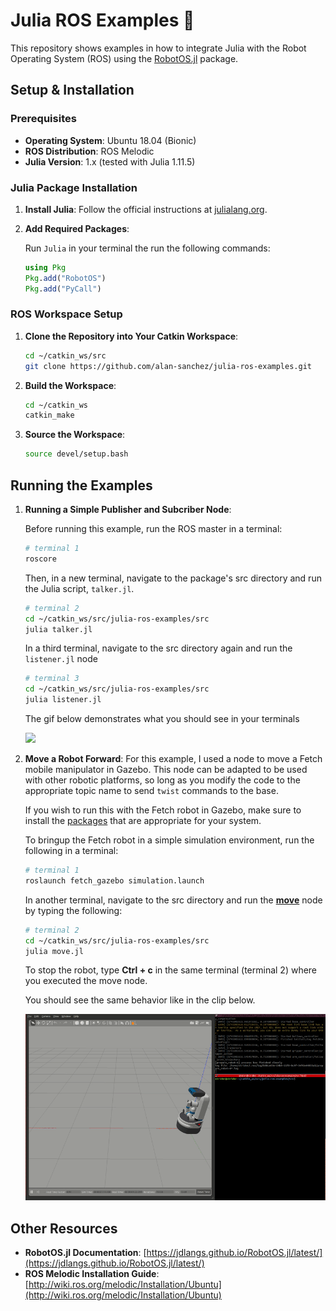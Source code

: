 # Julia ROS Examples 🚀

This repository shows examples in how to integrate Julia with the Robot Operating System (ROS) using the [RobotOS.jl](https://github.com/jdlangs/RobotOS.jl) package. 

## Setup & Installation

### Prerequisites

- **Operating System**: Ubuntu 18.04 (Bionic)
- **ROS Distribution**: ROS Melodic
- **Julia Version**: 1.x (tested with Julia 1.11.5)

### Julia Package Installation

1. **Install Julia**: Follow the official instructions at [julialang.org](https://julialang.org/downloads/).

2. **Add Required Packages**:

    Run `Julia` in your terminal the run the following commands:

   ```julia
   using Pkg
   Pkg.add("RobotOS")
   Pkg.add("PyCall")
   ```

### ROS Workspace Setup

1. **Clone the Repository into Your Catkin Workspace**:

   ```bash
   cd ~/catkin_ws/src
   git clone https://github.com/alan-sanchez/julia-ros-examples.git
   ```

2. **Build the Workspace**:

   ```bash
   cd ~/catkin_ws
   catkin_make
   ```

3. **Source the Workspace**:

   ```bash
   source devel/setup.bash
   ```

## Running the Examples

1. **Running a Simple Publisher and Subcriber Node**:

    Before running this example, run the ROS master in a terminal:

    ```bash
    # terminal 1
    roscore
    ```

    Then, in a new terminal, navigate to the package's src directory and run the Julia script, `talker.jl`. 

    ```bash
    # terminal 2
    cd ~/catkin_ws/src/julia-ros-examples/src
    julia talker.jl
    ```

    In a third terminal, navigate to the src directory again and run the `listener.jl` node

    ```bash
    # terminal 3
    cd ~/catkin_ws/src/julia-ros-examples/src
    julia listener.jl
    ```
    The gif below demonstrates what you should see in your terminals

    ![](media/pub_sub_example.gif)

2. **Move a Robot Forward**:
    For this example, I used a node to move a Fetch mobile manipulator in Gazebo. This node can be adapted to be used with other robotic platforms, so long as you modify the code to the appropriate topic name to send `twist` commands to the base. 

    If you wish to run this with the Fetch robot in Gazebo, make sure to install the [packages](https://github.com/ZebraDevs/fetch_gazebo) that are appropriate for your system.

    To bringup the Fetch robot in a simple simulation environment, run the following in a terminal:
    ```bash
    # terminal 1
    roslaunch fetch_gazebo simulation.launch 
    ```

    In another terminal, navigate to the src directory and run the [**move**](src/move.jl) node by typing the following:

     ```bash
    # terminal 2
    cd ~/catkin_ws/src/julia-ros-examples/src
    julia move.jl
    ```
    To stop the robot, type **Ctrl + c** in the same terminal (terminal 2) where you executed the move node.

    You should see the same behavior like in the clip below. 

    ![](media/move_example.gif)


## Other Resources

- **RobotOS.jl Documentation**: [https://jdlangs.github.io/RobotOS.jl/latest/](https://jdlangs.github.io/RobotOS.jl/latest/)
- **ROS Melodic Installation Guide**: [http://wiki.ros.org/melodic/Installation/Ubuntu](http://wiki.ros.org/melodic/Installation/Ubuntu)





<!-- 
Pkg.add("RobotOS") [link](https://github.com/jdlangs/RobotOS.jl)

debugging

Pkg.add("PyCall") 

[Tutorial reference](https://github.com/mattborghi/ros-julia-examples)

[RobotOS API](https://github.com/jdlangs/RobotOS.jl/blob/master/docs/src/api.md) and [index](https://github.com/jdlangs/RobotOS.jl/blob/master/docs/src/index.md) that further explains the api -->

